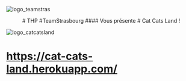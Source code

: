 ![logo_teamstras](https://user-images.githubusercontent.com/43214794/53975952-4aad6e80-4106-11e9-8771-faf25161916c.png)

<div align="center">
# THP #TeamStrasbourg
#### Vous présente
# Cat Cats Land !
</div>


![logo_catcatsland](https://user-images.githubusercontent.com/43214794/53976084-95c78180-4106-11e9-8010-77510106d4c9.png)

# https://cat-cats-land.herokuapp.com/


